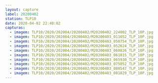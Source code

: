 ```yaml
---
layout: capture
label: 20200402
station: TLP10
date: 2020-04-02 22:40:02
capturas:
  - imagem: TLP10/2020/202004/20200402/M20200402_224002_TLP_10P.jpg
  - imagem: TLP10/2020/202004/20200402/M20200403_011052_TLP_10P.jpg
  - imagem: TLP10/2020/202004/20200402/M20200403_050754_TLP_10P.jpg
  - imagem: TLP10/2020/202004/20200402/M20200403_052624_TLP_10P.jpg
  - imagem: TLP10/2020/202004/20200402/M20200403_060826_TLP_10P.jpg
  - imagem: TLP10/2020/202004/20200402/M20200403_061815_TLP_10P.jpg
  - imagem: TLP10/2020/202004/20200402/M20200403_065930_TLP_10P.jpg
  - imagem: TLP10/2020/202004/20200402/M20200403_075052_TLP_10P.jpg
  - imagem: TLP10/2020/202004/20200402/M20200403_080547_TLP_10P.jpg
  - imagem: TLP10/2020/202004/20200402/M20200403_081829_TLP_10P.jpg
---
```

